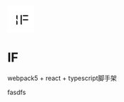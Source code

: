 
# <img align="center" alt="if" width="60px" src="https://github.com/freezestanley/Factory/blob/lazy/public/logo.png" />

# IF 
webpack5 + react + typescript脚手架

fasdfs
